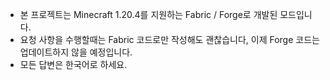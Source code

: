 - 본 프로젝트는 Minecraft 1.20.4를 지원하는 Fabric / Forge로 개발된 모드입니다.
- 요청 사항을 수행할때는 Fabric 코드로만 작성해도 괜찮습니다, 이제 Forge 코드는 업데이트하지 않을 예정입니다.
- 모든 답변은 한국어로 하세요.